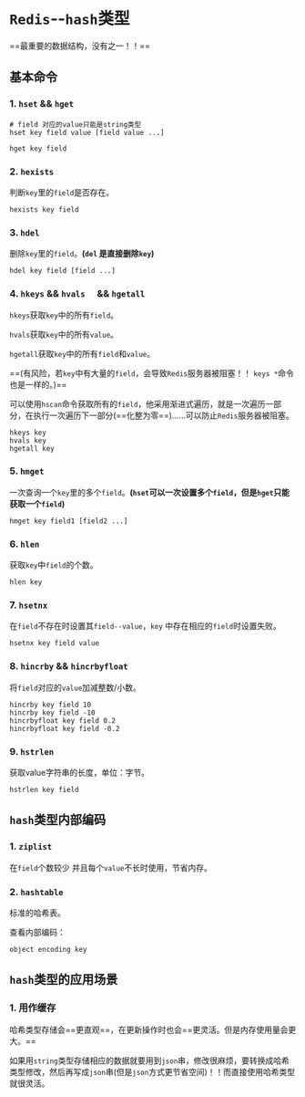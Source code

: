 # `Redis`--`hash`类型

==最重要的数据结构，没有之一！！==

## 基本命令

### 1. `hset` && `hget`

```shell
# field 对应的value只能是string类型
hset key field value [field value ...]

hget key field
```

### 2. `hexists`

判断`key`里的`field`是否存在。

```shell
hexists key field
```

### 3. `hdel`

删除`key`里的`field`。**(`del` 是直接删除`key`)**

```shell
hdel key field [field ...]
```

### 4. `hkeys` && `hvals  `  && `hgetall`

`hkeys`获取`key`中的所有`field`。

`hvals`获取`key`中的所有`value`。

`hgetall`获取`key`中的所有`field`和`value`。

==(有风险，若`key`中有大量的`field`，会导致`Redis`服务器被阻塞！！ `keys *`命令也是一样的。)==

可以使用`hscan`命令获取所有的`field`，他采用渐进式遍历，就是一次遍历一部分，在执行一次遍历下一部分(==化整为零==)......可以防止`Redis`服务器被阻塞。

```shell
hkeys key
hvals key
hgetall key
```

### 5.  `hmget`

一次查询一个`key`里的多个`field`。**(`hset`可以一次设置多个`field`，但是`hget`只能获取一个`field`)**

```shell
hmget key field1 [field2 ...]
```

### 6. `hlen`

获取`key`中`field`的个数。

```shell 
hlen key
```

### 7. `hsetnx`

在`field`不存在时设置其`field--value`，`key` 中存在相应的`field`时设置失败。

```shell
hsetnx key field value
```

### 8. `hincrby` && `hincrbyfloat`

将`field`对应的`value`加减整数/小数。

```shell
hincrby key field 10
hincrby key field -10
hincrbyfloat key field 0.2
hincrbyfloat key field -0.2
```

### 9. `hstrlen`

获取value字符串的长度，单位：字节。

```shell
hstrlen key field
```

## `hash`类型内部编码

### 1.  `ziplist`

在`field`个数较少 并且每个`value`不长时使用，节省内存。

### 2. `hashtable`

标准的哈希表。

查看内部编码：

```shell 
object encoding key
```

## `hash`类型的应用场景

### 1. 用作缓存

哈希类型存储会==更直观==，在更新操作时也会==更灵活。但是内存使用量会更大。==

如果用`string`类型存储相应的数据就要用到`json`串，修改很麻烦，要转换成哈希类型修改，然后再写成`json`串(但是`json`方式更节省空间)！！而直接使用哈希类型就很灵活。










